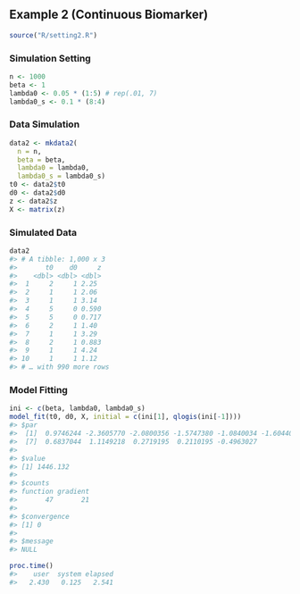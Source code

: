 
<!-- README.md is generated from README.Rmd. Please edit that file -->

## Example 2 (Continuous Biomarker)

``` r
source("R/setting2.R")
```

### Simulation Setting

``` r
n <- 1000
beta <- 1
lambda0 <- 0.05 * (1:5) # rep(.01, 7)
lambda0_s <- 0.1 * (8:4)
```

### Data Simulation

``` r
data2 <- mkdata2(
  n = n, 
  beta = beta, 
  lambda0 = lambda0, 
  lambda0_s = lambda0_s)
t0 <- data2$t0
d0 <- data2$d0
z <- data2$z
X <- matrix(z)
```

### Simulated Data

``` r
data2
#> # A tibble: 1,000 x 3
#>       t0    d0     z
#>    <dbl> <dbl> <dbl>
#>  1     2     1 2.25 
#>  2     1     1 2.06 
#>  3     1     1 3.14 
#>  4     5     0 0.590
#>  5     5     0 0.717
#>  6     2     1 1.40 
#>  7     1     1 3.29 
#>  8     2     1 0.883
#>  9     1     1 4.24 
#> 10     1     1 1.12 
#> # … with 990 more rows
```

### Model Fitting

``` r
ini <- c(beta, lambda0, lambda0_s)
model_fit(t0, d0, X, initial = c(ini[1], qlogis(ini[-1])))
#> $par
#>  [1]  0.9746244 -2.3605770 -2.0800356 -1.5747380 -1.0840034 -1.6044074
#>  [7]  0.6837044  1.1149218  0.2719195  0.2110195 -0.4963027
#> 
#> $value
#> [1] 1446.132
#> 
#> $counts
#> function gradient 
#>       47       21 
#> 
#> $convergence
#> [1] 0
#> 
#> $message
#> NULL
```

``` r
proc.time()
#>    user  system elapsed 
#>   2.430   0.125   2.541
```
